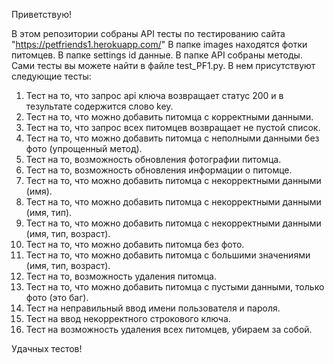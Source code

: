 Приветствую!

В этом репозитории собраны API тесты по тестированию сайта "https://petfriends1.herokuapp.com/"
В папке images находятся фотки питомцев.
В папке settings id данные.
В папке API собраны методы.
Сами тесты вы можете найти в файле test_PF1.py.
В нем присутствуют следующие тесты:
1. Тест на то, что запрос api ключа возвращает статус 200 и в тезультате содержится слово key.
2. Тест на то, что можно добавить питомца с корректными данными.
3. Тест на то, что запрос всех питомцев возвращает не пустой список.
4. Тест на то, что можно добавить питомца с неполными данными без фото (упрощенный метод).
5. Тест на то, возможность обновления фотографии питомца.
6. Тест на то, возможность обновления информации о питомце.
7. Тест на то, что можно добавить питомца с некорректными данными (имя).
8. Тест на то, что можно добавить питомца с некорректными данными (имя, тип).
9. Тест на то, что можно добавить питомца с некорректными данными (имя, тип, возраст).
10. Тест на то, что можно добавить питомца без фото.
11. Тест на то, что можно добавить питомца с большими значениями (имя, тип, возраст).
12. Тест на то, возможность удаления питомца.
13. Тест на то, что можно добавить питомца с пустыми данными, только фото (это баг).
14. Тест на неправильный ввод имени пользователя и пароля.
15. Тест на ввод некорректного строкового ключа.
16. Тест на возможность удаления всех питомцев, убираем за собой.

Удачных тестов!
